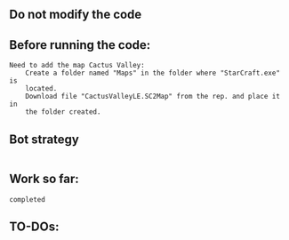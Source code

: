## Do not modify the code 

## Before running the code:
```
Need to add the map Cactus Valley:
    Create a folder named "Maps" in the folder where "StarCraft.exe" is
    located.
    Download file "CactusValleyLE.SC2Map" from the rep. and place it in 
    the folder created.
```
## Bot strategy
```One base Dark Templar all-in
```

## Work so far:
```
completed
```

## TO-DOs:
```

```
